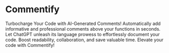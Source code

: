 # Commentify
Turbocharge Your Code with AI-Generated Comments! Automatically add informative and professional comments above your functions in seconds. Let ChatGPT unleash its language prowess to effortlessly document your code. Boost readability, collaboration, and save valuable time. Elevate your code with Commentify!
